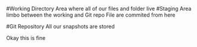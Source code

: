 #Working Directory
Area where all of our files and folder live
#Staging Area
limbo between the working and Git repo
File are commited from here

#Git Repository
All our snapshots are stored

Okay this is fine

